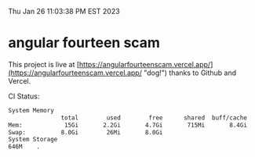Thu Jan 26 11:03:38 PM EST 2023

# angular fourteen scam


This project is live at [https://angularfourteenscam.vercel.app/](https://angularfourteenscam.vercel.app/ "dog!") thanks to Github and Vercel.

CI Status: 

```bash
System Memory
               total        used        free      shared  buff/cache   available
Mem:            15Gi       2.2Gi       4.7Gi       715Mi       8.4Gi        11Gi
Swap:          8.0Gi        26Mi       8.0Gi
System Storage
646M	.
```
